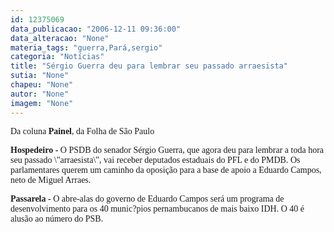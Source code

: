 ```yaml
---
id: 12375069
data_publicacao: "2006-12-11 09:36:00"
data_alteracao: "None"
materia_tags: "guerra,Pará,sergio"
categoria: "Notícias"
title: "Sérgio Guerra deu para lembrar seu passado arraesista"
sutia: "None"
chapeu: "None"
autor: "None"
imagem: "None"
---
```

<p><P><FONT face=Verdana>Da coluna<STRONG> Painel</STRONG>, da Folha de São Paulo</FONT></p>
<p><P><FONT face=Verdana><STRONG>Hospedeiro -</STRONG> O PSDB do senador Sérgio Guerra, que agora deu para lembrar a toda hora seu passado \"arraesista\", vai receber deputados estaduais do PFL e do PMDB. Os parlamentares querem um caminho da oposição para a base de apoio a Eduardo Campos, neto de Miguel Arraes. </FONT></p>
<p><P><FONT face=Verdana><STRONG>Passarela -</STRONG> O abre-alas do governo de Eduardo Campos será um programa de desenvolvimento para os 40 munic?pios pernambucanos de mais baixo IDH. O 40 é alusão ao número do PSB.</FONT></P> </p>
